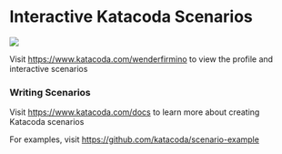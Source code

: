 # Interactive Katacoda Scenarios

[![](http://shields.katacoda.com/katacoda/wenderfirmino/count.svg)](https://www.katacoda.com/wenderfirmino "Get your profile on Katacoda.com")

Visit https://www.katacoda.com/wenderfirmino to view the profile and interactive scenarios

### Writing Scenarios
Visit https://www.katacoda.com/docs to learn more about creating Katacoda scenarios

For examples, visit https://github.com/katacoda/scenario-example
